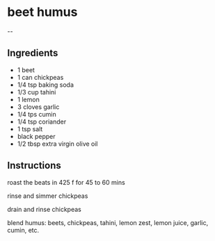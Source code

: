 ---
---

# beet humus
--

## Ingredients
- 1 beet
- 1 can chickpeas
- 1/4 tsp baking soda
- 1/3 cup tahini
- 1 lemon
- 3 cloves garlic
- 1/4 tps cumin
- 1/4 tsp coriander
- 1 tsp salt
- black pepper
- 1/2 tbsp extra virgin olive oil

## Instructions
roast the beats in 425 f for 45 to 60 mins

rinse and simmer chickpeas

drain and rinse chickpeas

blend humus: beets, chickpeas, tahini, lemon zest, lemon juice, garlic, cumin, etc.
